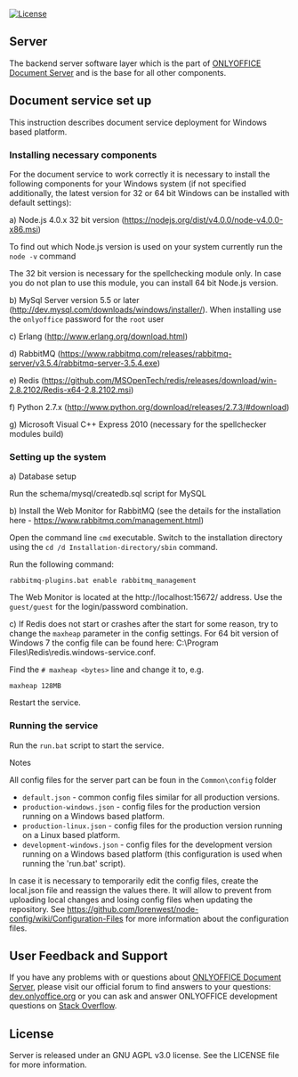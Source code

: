 
[![License](https://img.shields.io/badge/License-GNU%20AGPL%20V3-green.svg?style=flat)](http://www.gnu.org/licenses/agpl-3.0.ru.html)


## Server
The backend server software layer which is the part of [ONLYOFFICE Document Server][2] and is the base for all other components.

## Document service set up

This instruction describes document service deployment for Windows based platform.

### Installing necessary components

For the document service to work correctly it is necessary to install the following components for your Windows system (if not specified additionally, the latest version for 32 or 64 bit Windows can be installed with default settings):

a) Node.js 4.0.x 32 bit version (https://nodejs.org/dist/v4.0.0/node-v4.0.0-x86.msi) 

To find out which Node.js version is used on your system currently run the `node -v` command

The 32 bit version is necessary for the spellchecking module only. In case you do not plan to use this module, you can install 64 bit Node.js version.

b) MySql Server version 5.5 or later (http://dev.mysql.com/downloads/windows/installer/). When installing use the `onlyoffice` password for the `root` user

c) Erlang (http://www.erlang.org/download.html)

d) RabbitMQ (https://www.rabbitmq.com/releases/rabbitmq-server/v3.5.4/rabbitmq-server-3.5.4.exe)

e) Redis (https://github.com/MSOpenTech/redis/releases/download/win-2.8.2102/Redis-x64-2.8.2102.msi)

f) Python 2.7.x (http://www.python.org/download/releases/2.7.3/#download)

g) Microsoft Visual C++ Express 2010 (necessary for the spellchecker modules build)

### Setting up the system

a) Database setup

Run the schema/mysql/createdb.sql script for MySQL

b) Install the Web Monitor for RabbitMQ (see the details for the installation here - https://www.rabbitmq.com/management.html)

Open the command line `cmd` executable. Switch to the installation directory using the `cd /d Installation-directory/sbin` command.

Run the following command: 

```
rabbitmq-plugins.bat enable rabbitmq_management
```

The Web Monitor is located at the http://localhost:15672/ address. Use the `guest/guest` for the login/password combination.

c) If Redis does not start or crashes after the start for some reason, try to change the `maxheap` parameter in the config settings. For 64 bit version of Windows 7 the config file can be found here: C:\Program Files\Redis\redis.windows-service.conf. 

Find the `# maxheap <bytes>` line and change it to, e.g. 

```
maxheap 128MB
```

Restart the service.

### Running the service

Run the `run.bat` script to start the service.

Notes

All config files for the server part can be foun in the `Common\config` folder
* `default.json` - common config files similar for all production versions.
* `production-windows.json` - config files for the production version running on a Windows based platform.
* `production-linux.json` - config files for the production version running on a Linux based platform.
* `development-windows.json` - config files for the development version running on a Windows based platform (this configuration is used when running the 'run.bat' script).

In case it is necessary to temporarily edit the config files, create the local.json file and reassign the values there. It will allow to prevent from uploading local changes and losing config files when updating the repository. See https://github.com/lorenwest/node-config/wiki/Configuration-Files for more information about the configuration files.

## User Feedback and Support

If you have any problems with or questions about [ONLYOFFICE Document Server][2], please visit our official forum to find answers to your questions: [dev.onlyoffice.org][1] or you can ask and answer ONLYOFFICE development questions on [Stack Overflow][3].

  [1]: http://dev.onlyoffice.org
  [2]: https://github.com/ONLYOFFICE/DocumentServer
  [3]: http://stackoverflow.com/questions/tagged/onlyoffice

## License

Server is released under an GNU AGPL v3.0 license. See the LICENSE file for more information.
